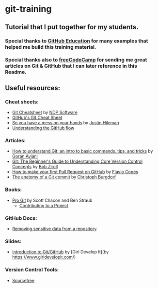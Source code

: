 # git-training
## Tutorial that I put together for my students.
### Special thanks to [GitHub Education](https://education.github.com/teachers/advisors) for many examples that helped me build this training material.
### Special thanks also to [freeCodeCamp](https://www.freecodecamp.org/) for sending me great articles on Git & GitHub that I can later reference in this Readme.


## Useful resources:

### Cheat sheets:
* [Git Cheatsheet](http://ndpsoftware.com/git-cheatsheet.html#loc=remote_repo;) by [NDP Software](http://ndpsoftware.com/)
* [GitHub's Git Cheat Sheet](https://github.github.com/training-kit/downloads/github-git-cheat-sheet.pdf)
* [So you have a mess on your hands](http://justinhileman.info/article/git-pretty/git-pretty.png) by [Justin Hileman](http://justinhileman.info/)
* [Understanding the GitHub flow](https://guides.github.com/introduction/flow/)

### Articles:
* [How to understand Git: an intro to basic commands, tips, and tricks](https://www.freecodecamp.org/news/understanding-git-basics-commands-tips-tricks/) by [Goran Aviani](https://www.freecodecamp.org/news/author/goran/)
* [Git: The Beginner's Guide to Understanding Core Version Control Concepts](https://www.freecodecamp.org/news/git-the-laymans-guide-to-understanding-the-core-concepts/) by [Bob Ziroll](https://www.freecodecamp.org/news/author/bob/)
* [How to make your first Pull Request on GitHub](https://www.freecodecamp.org/news/how-to-make-your-first-pull-request-on-github/) by [Flavio Copes](https://www.freecodecamp.org/news/author/flavio/)
* [The anatomy of a Git commit](https://blog.thoughtram.io/git/2014/11/18/the-anatomy-of-a-git-commit.html) by [Christoph Burgdorf](https://twitter.com/cburgdorf)
### Books:
* [Pro Git](https://git-scm.com/book/en/v2) by Scott Chacon and Ben Straub
    - [Contributing to a Project](https://git-scm.com/book/en/v2/GitHub-Contributing-to-a-Project)

### GitHub Docs:
* [Removing sensitive data from a repository](https://help.github.com/en/articles/removing-sensitive-data-from-a-repository)

### Slides:
* [Introduction to Git/GitHub](https://www.girldevelopit.com/materials/intro-git-github) by [Girl Develop It](by https://www.girldevelopit.com/)

### Version Control Tools:
* [Sourcetree](https://www.sourcetreeapp.com/)
